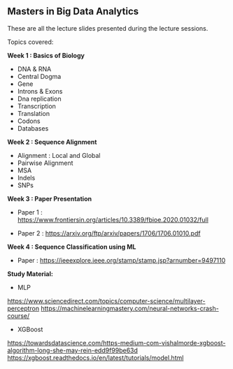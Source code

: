 ## Masters in Big Data Analytics

These are all the lecture slides presented during the lecture sessions.

Topics covered:

**Week 1 : Basics of Biology**

- DNA & RNA
- Central Dogma
- Gene
- Introns & Exons
- Dna replication
- Transcription
- Translation
- Codons
- Databases

**Week 2 : Sequence Alignment**

- Alignment : Local and Global
- Pairwise Alignment
- MSA
- Indels
- SNPs

**Week 3 : Paper Presentation**

- Paper 1 :
https://www.frontiersin.org/articles/10.3389/fbioe.2020.01032/full

- Paper 2 :
https://arxiv.org/ftp/arxiv/papers/1706/1706.01010.pdf

**Week 4 : Sequence Classification using ML**

- Paper :
https://ieeexplore.ieee.org/stamp/stamp.jsp?arnumber=9497110


  
  
**Study Material:**

- MLP

https://www.sciencedirect.com/topics/computer-science/multilayer-perceptron
https://machinelearningmastery.com/neural-networks-crash-course/

- XGBoost

https://towardsdatascience.com/https-medium-com-vishalmorde-xgboost-algorithm-long-she-may-rein-edd9f99be63d
https://xgboost.readthedocs.io/en/latest/tutorials/model.html





